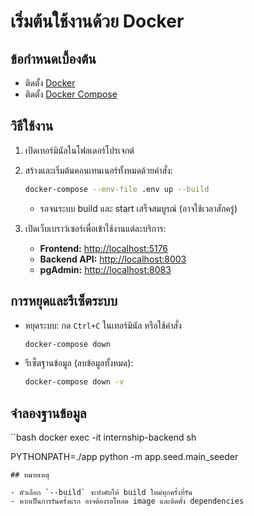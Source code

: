 # เริ่มต้นใช้งานด้วย Docker

## ข้อกำหนดเบื้องต้น

- ติดตั้ง [Docker](https://www.docker.com/get-started)
- ติดตั้ง [Docker Compose](https://docs.docker.com/compose/install/)

## วิธีใช้งาน

1. เปิดเทอร์มินัลในโฟลเดอร์โปรเจกต์
2. สร้างและเริ่มต้นคอนเทนเนอร์ทั้งหมดด้วยคำสั่ง:

    ```bash
    docker-compose --env-file .env up --build
    ```

    - รอจนระบบ build และ start เสร็จสมบูรณ์ (อาจใช้เวลาสักครู่)

3. เปิดเว็บเบราว์เซอร์เพื่อเข้าใช้งานแต่ละบริการ:

    - **Frontend:** [http://localhost:5176](http://localhost:5176)
    - **Backend API:** [http://localhost:8003](http://localhost:8003)
    - **pgAdmin:** [http://localhost:8083](http://localhost:8083)

## การหยุดและรีเซ็ตระบบ

- หยุดระบบ: กด `Ctrl+C` ในเทอร์มินัล หรือใช้คำสั่ง

  ```bash
  docker-compose down
  ```

- รีเซ็ตฐานข้อมูล (ลบข้อมูลทั้งหมด):

  ```bash
  docker-compose down -v
  ```
## จำลองฐานข้อมูล

``bash
docker exec -it internship-backend sh

PYTHONPATH=./app python -m app.seed.main_seeder
```
## หมายเหตุ

- ตัวเลือก `--build` จะบังคับให้ build ใหม่ทุกครั้งที่รัน
- หากเป็นการรันครั้งแรก อาจต้องรอโหลด image และติดตั้ง dependencies
